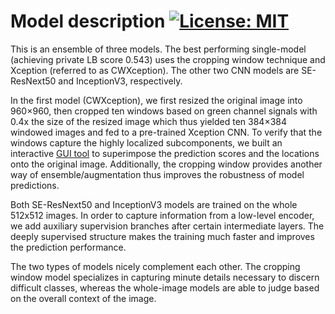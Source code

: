 # Model description [![License: MIT](https://img.shields.io/badge/License-MIT-green.svg)](https://opensource.org/licenses/MIT)

This is an ensemble of three models. The best performing single-model (achieving private LB score 0.543) uses the cropping window technique and Xception (referred to as CWXception). The other two CNN models are SE-ResNext50 and InceptionV3, respectively.

In the first model (CWXception), we first resized the original image into 960×960, then cropped ten windows based on green channel signals with 0.4x the size of the resized image which thus yielded ten 384×384 windowed images and fed to a pre-trained Xception CNN. To verify that the windows capture the highly localized subcomponents, we built an interactive [GUI tool](https://i.imgur.com/OJ4NA9r.gifv) to superimpose the prediction scores and the locations onto the original image. Additionally, the cropping window provides another way of ensemble/augmentation thus improves the robustness of model predictions.

Both SE-ResNext50 and InceptionV3 models are trained on the whole 512x512 images. In order to capture information from a low-level encoder, we add auxiliary supervision branches after certain intermediate layers. The deeply supervised structure makes the training much faster and improves the prediction performance.

The two types of models nicely complement each other. The cropping window model specializes in capturing minute details necessary to discern difficult classes, whereas the whole-image models are able to judge based on the overall context of the image.
